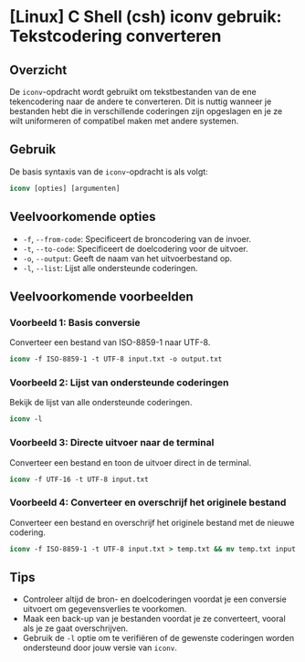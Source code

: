 # [Linux] C Shell (csh) iconv gebruik: Tekstcodering converteren

## Overzicht
De `iconv`-opdracht wordt gebruikt om tekstbestanden van de ene tekencodering naar de andere te converteren. Dit is nuttig wanneer je bestanden hebt die in verschillende coderingen zijn opgeslagen en je ze wilt uniformeren of compatibel maken met andere systemen.

## Gebruik
De basis syntaxis van de `iconv`-opdracht is als volgt:

```csh
iconv [opties] [argumenten]
```

## Veelvoorkomende opties
- `-f`, `--from-code`: Specificeert de broncodering van de invoer.
- `-t`, `--to-code`: Specificeert de doelcodering voor de uitvoer.
- `-o`, `--output`: Geeft de naam van het uitvoerbestand op.
- `-l`, `--list`: Lijst alle ondersteunde coderingen.

## Veelvoorkomende voorbeelden

### Voorbeeld 1: Basis conversie
Converteer een bestand van ISO-8859-1 naar UTF-8.

```csh
iconv -f ISO-8859-1 -t UTF-8 input.txt -o output.txt
```

### Voorbeeld 2: Lijst van ondersteunde coderingen
Bekijk de lijst van alle ondersteunde coderingen.

```csh
iconv -l
```

### Voorbeeld 3: Directe uitvoer naar de terminal
Converteer een bestand en toon de uitvoer direct in de terminal.

```csh
iconv -f UTF-16 -t UTF-8 input.txt
```

### Voorbeeld 4: Converteer en overschrijf het originele bestand
Converteer een bestand en overschrijf het originele bestand met de nieuwe codering.

```csh
iconv -f ISO-8859-1 -t UTF-8 input.txt > temp.txt && mv temp.txt input.txt
```

## Tips
- Controleer altijd de bron- en doelcoderingen voordat je een conversie uitvoert om gegevensverlies te voorkomen.
- Maak een back-up van je bestanden voordat je ze converteert, vooral als je ze gaat overschrijven.
- Gebruik de `-l` optie om te verifiëren of de gewenste coderingen worden ondersteund door jouw versie van `iconv`.